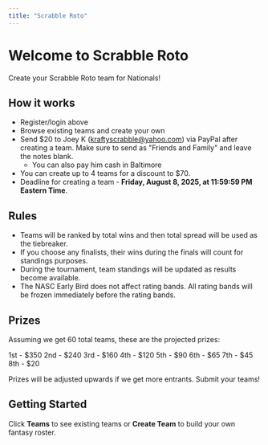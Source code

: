 ```yaml
---
title: "Scrabble Roto"
---
```


# Welcome to Scrabble Roto

Create your Scrabble Roto team for Nationals!

## How it works
- Register/login above
- Browse existing teams and create your own
- Send $20 to Joey K (kraftyscrabble@yahoo.com) via PayPal after creating a team.
Make sure to send as "Friends and Family" and leave the notes blank.
    - You can also pay him cash in Baltimore
- You can create up to 4 teams for a discount to $70.
- Deadline for creating a team - **Friday, August 8, 2025, at 11:59:59 PM Eastern Time**.

## Rules
- Teams will be ranked by total wins and then total spread will be used as the tiebreaker.
- If you choose any finalists, their wins during the finals will count for standings purposes.
- During the tournament, team standings will be updated as results become available.
- The NASC Early Bird does not affect rating bands. All rating bands will be frozen immediately before the rating bands.

## Prizes

Assuming we get 60 total teams, these are the projected prizes:

1st - $350
2nd - $240
3rd - $160
4th - $120
5th - $90
6th - $65
7th - $45
8th - $20

Prizes will be adjusted upwards if we get more entrants. Submit your teams!

## Getting Started
Click **Teams** to see existing teams or **Create Team** to build your own fantasy roster.
